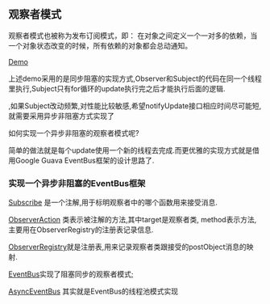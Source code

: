 ## 观察者模式

观察者模式也被称为发布订阅模式，即： 在对象之间定义一个一对多的依赖，当一个对象状态改变的时候，所有依赖的对象都会总动通知。

[Demo](observable/Demo.java)

上述demo采用的是同步阻塞的实现方式,Observer和Subject的代码在同一个线程里执行,Subject只有for循环的update执行完之后才能执行后面的逻辑.

,如果Subject改动频繁,对性能比较敏感,希望notifyUpdate接口相应时间尽可能短,就需要采用异步非阻塞方式实现了

如何实现一个异步非阻塞的观察者模式呢?

简单的做法就是每个update使用一个新的线程去完成.而更优雅的实现方式就是借用Google Guava EventBus框架的设计思路了.

### 实现一个异步非阻塞的EventBus框架

[Subscribe](observable/eventbus/Subscribe.java) 是一个注解,用于标明观察者中的哪个函数用来接受消息.

[ObserverAction](observable/eventbus/ObserverAction.java) 类表示被注解的方法,其中target是观察者类,
method表示方法,主要用在ObserverRegistry的注册表记录信息.

[ObserverRegistry](observable/eventbus/ObserverRegistry.java)就是注册表,用来记录观察者类跟接受的postObject消息的映射.

[EventBus](observable/eventbus/EventBus.java)实现了阻塞同步的观察者模式;

[AsyncEventBus](observable/eventbus/AsyncEventBus.java) 其实就是EventBus的线程池模式实现

